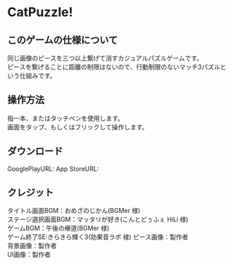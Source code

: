 # CatPuzzle!

## このゲームの仕様について  
同じ画像のピースを三つ以上繋げて消すカジュアルパズルゲームです。  
ピースを繋げることに距離の制限はないので、行動制限のないマッチ3パズルという仕組みです。  

## 操作方法  
指一本、またはタッチペンを使用します。  
画面をタップ、もしくはフリックして操作します。  

## ダウンロード  
GooglePlayURL:
App StoreURL:

## クレジット
タイトル画面BGM：おめざのじかん(BGMer 様)  
ステージ選択画面BGM：マッタリが好き(こんとどぅふぇ HiLi 様)  
ゲームBGM：午後の欅道(BGMer 様)  
ゲーム終了SE:きらきら輝く3(効果音ラボ 様)
ピース画像：製作者  
背景画像：製作者  
UI画像：製作者
